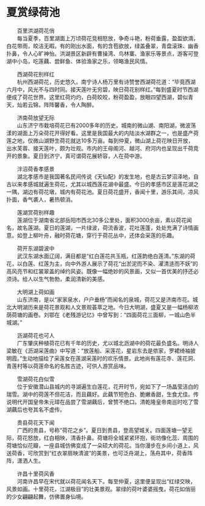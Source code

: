 # 夏赏绿荷池  

&emsp;&emsp;百里洪湖荷花俏  
&emsp;&emsp;每当夏季，百里湖面上万顷荷花竞相怒放，争奇斗艳，粉荷垂露，盈盈欲滴，白花带雨，皎洁无暇。有的刚出水面，有的含苞欲放，绿盖叠翠，青盘滚珠、幽香扑鼻，令人心旷神怡。洪湖景区新辟有曹操湾、鸟林寨、渔家乐等景点，游客可登湖中小岛，吃莲藕、尝鲜鱼、体验渔家之乐，领略渔民风情。  

&emsp;&emsp;西湖荷花别样红  
&emsp;&emsp;杭州西湖荷花，历史悠久。南宁诗人杨万里有诗赞誉西湖荷花道：“毕竟西湖六月中，风光不与四时同。接天莲叶无穷碧，映日荷花别样红。”每到盛夏时节西湖便成了荷花世界。这里红荷灼灼，白荷皎皎，粉荷盈盈，放眼四望西湖，碧似青天，灿若云锦，阵阵馨香，令人陶醉。  

&emsp;&emsp;济南荷放望无际  
&emsp;&emsp;山东济宁市栽培荷花已有2000多年的历史。城南的微山湖、南阳湖，微波荡漾的湖面上万朵荷花开得好看。这里是我国最大的内陆淡水湖群之一，也是盛产荷莲之地，仅微山湖野生荷花就达10多万亩。每到仲夏，微山湖上荷花映日开放，出水芙蓉、接天莲叶，颇为壮观。市内的王母阁河、越河、府河内也呈现出千荷竞开的景象。夏日到济宁，真可谓荷花展轿容，人在荷中游。  

&emsp;&emsp;泮沼荷香孝感景  
&emsp;&emsp;湖北孝感市是我国著名民间传说《天仙配》的发生地，也是古云梦沼泽地，自古以来孝感城就遍生荷花，尤其以城西莲花湖中最盛。今日的孝感市区是莲花湖之一隅，湖边有荷花墩，城内有荷花池。夏日荷花盛开，香闻十里，游乐其间，凉风扑面，香气袭人，暑热顿消。  

&emsp;&emsp;莲湖赏荷别样趣  
&emsp;&emsp;莲湖位于湖南省北部岳阳市西北30多公里处，面积3000余亩，素以荷花闻名，故名莲湖。夏日的莲湖，一片绿波，荷流香波，花吐莲蓬，处处充满了诗情画意。如登上柳叶舟，融时荷花塘，穿行于荷花丛中，还体会采莲的乐趣。  

&emsp;&emsp;荷开东湖碧波中  
&emsp;&emsp;武汉东湖水面辽阔，满目都是“红白莲花共玉瓶，红莲韵绝白莲清。”东湖的荷花，以白莲、红莲为主，向中外游人展示了荷花“出淤泥而不染、濯清涟而不妖”的高风亮节和红裳翠盖的绰约风姿。既像一幅绝妙的风景画，又似一首优美的抒还必须诗。给人以生气勃勃，柔润清新的美感。  

&emsp;&emsp;大明湖上荷如画  
&emsp;&emsp;山东济南，是以“家家泉水，户户垂杨”而闻名的泉城，荷花又是济南市花。城北大明湖历来是荷花景观和人文景观荟萃之地。今日大明湖，盛夏又是一幅杨柳浓荫荷塘的画卷。刘鄂在《老残游记忆》中曾写到：“四面荷花三面柳，一城山色半城湖。”  

&emsp;&emsp;沥湖荷花也可人  
&emsp;&emsp;广东肇庆种植荷花已有千年的历史，尤以城北沥湖中的荷花最负盛名。明诗人梁敏在《沥湖采莲曲》中写道：“放莲船、采莲花，星岩东去是侬家，罗裙绮袖披明霞。”生动地描绘了采莲女在莲湖采莲时的欢乐情景。此地尚有莲花寺、莲花洞、青莲村等以荷莲命名的名胜古迹，可供人游赏品味。  

&emsp;&emsp;雪湖荷花白似雪  
&emsp;&emsp;位于安徽潜山县城内的寻湖遍生白莲花，花开时节，宛如下了一场晶莹洁白的瑞雪。湖中的荷莲不但花洁，而且藕好。此藕节短色白、脆嫩香甜，生食尤佳。传说明代开国皇帝朱元璋在品尝了雪湖藕后，曾赞不绝口。清乾隆皇帝南巡时吃了雪湖藕后也夸其名不虚传。  

&emsp;&emsp;贵县荷花天下闻  
&emsp;&emsp;广西的贵县，号称“荷花之乡”。夏日到贵县，登高望城关。四面莲塘一望无际，荷花怒放，红白相映，清香扑鼻。荷塘将全城紧紧环抱，街坊像化蕊、周围的荷塘恰似花瓣，一座县城仿佛变成了一朵硕大的荷花。当你漫步在乡间小道上，风送荷香，可欣赏到“红衣翠扇映清波”的美景，也可泛舟湖上，荡舟其中，荷香阵阵，潇洒人生。  

&emsp;&emsp;许昌十里荷风香  
&emsp;&emsp;河南许昌早在宋代就以荷花闻名天下。每至仲夏，这里便呈现出“红绿交映，风景如画。十里荷花，江湖极目”的壮美景观。翠绿的荷叶婆婆摇曳，荷花如俏丽的少女翩翩起舞，仿佛置身仙境。  